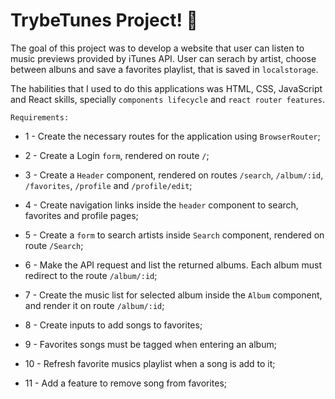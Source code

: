 # TrybeTunes Project! 🚀

The goal of this project was to develop a website that user can listen to music previews provided by iTunes API. User can serach by artist, choose between albuns and save a favorites playlist, that is saved in `localstorage`.

The habilities that I used to do this applications was HTML, CSS, JavaScript and React skills, specially `components lifecycle` and `react router features`.

`Requirements:`

- 1 - Create the necessary routes for the application using `BrowserRouter`;

- 2 - Create a Login `form`, rendered on route `/`;

- 3 - Create a `Header` component, rendered on routes `/search`, `/album/:id`, `/favorites`, `/profile` and `/profile/edit`;

- 4 - Create navigation links inside the `header` component to search, favorites and profile pages;

- 5 - Create a `form` to search artists inside `Search` component, rendered on route `/Search`;

- 6 - Make the API request and list the returned albums. Each album must redirect to the route `/album/:id`;

- 7 - Create the music list for selected album inside the `Album` component, and render it on route `/album/:id`;

- 8 - Create inputs to add songs to favorites;

- 9 - Favorites songs must be tagged when entering an album;

- 10 - Refresh favorite musics playlist when a song is add to it;

- 11 - Add a feature to remove song from favorites;
